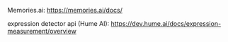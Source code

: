 Memories.ai: https://memories.ai/docs/


expression detector api (Hume AI): https://dev.hume.ai/docs/expression-measurement/overview